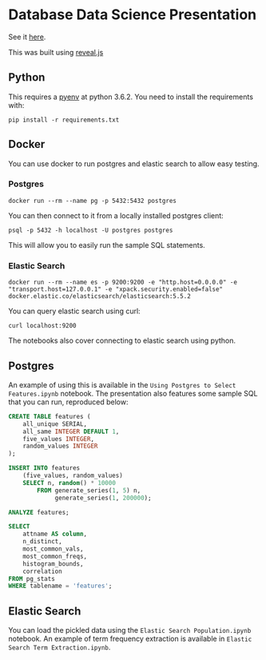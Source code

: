 Database Data Science Presentation
==================================

See it [here](https://matthewfranglen.github.io/database-science-presentation/).

This was built using [reveal.js](https://github.com/hakimel/reveal.js)

Python
------

This requires a [pyenv](https://github.com/pyenv/pyenv) at python 3.6.2.
You need to install the requirements with:

```
pip install -r requirements.txt
```

Docker
------

You can use docker to run postgres and elastic search to allow easy testing.

### Postgres

```
docker run --rm --name pg -p 5432:5432 postgres
```

You can then connect to it from a locally installed postgres client:

```
psql -p 5432 -h localhost -U postgres postgres
```

This will allow you to easily run the sample SQL statements.

### Elastic Search

```
docker run --rm --name es -p 9200:9200 -e "http.host=0.0.0.0" -e "transport.host=127.0.0.1" -e "xpack.security.enabled=false" docker.elastic.co/elasticsearch/elasticsearch:5.5.2
```

You can query elastic search using curl:

```
curl localhost:9200
```

The notebooks also cover connecting to elastic search using python.

Postgres
--------

An example of using this is available in the `Using Postgres to Select Features.ipynb` notebook.
The presentation also features some sample SQL that you can run, reproduced below:

```sql
CREATE TABLE features (
    all_unique SERIAL,
    all_same INTEGER DEFAULT 1,
    five_values INTEGER,
    random_values INTEGER
);

INSERT INTO features
    (five_values, random_values)
    SELECT n, random() * 10000
        FROM generate_series(1, 5) n,
             generate_series(1, 200000);

ANALYZE features;

SELECT
    attname AS column,
    n_distinct,
    most_common_vals,
    most_common_freqs,
    histogram_bounds,
    correlation
FROM pg_stats
WHERE tablename = 'features';
```

Elastic Search
--------------

You can load the pickled data using the `Elastic Search Population.ipynb` notebook.
An example of term frequency extraction is available in `Elastic Search Term Extraction.ipynb`.

